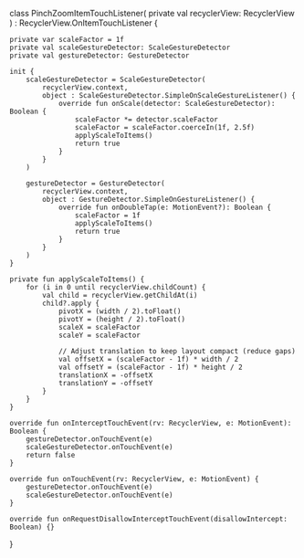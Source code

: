 class PinchZoomItemTouchListener(
    private val recyclerView: RecyclerView
) : RecyclerView.OnItemTouchListener {

    private var scaleFactor = 1f
    private val scaleGestureDetector: ScaleGestureDetector
    private val gestureDetector: GestureDetector

    init {
        scaleGestureDetector = ScaleGestureDetector(
            recyclerView.context,
            object : ScaleGestureDetector.SimpleOnScaleGestureListener() {
                override fun onScale(detector: ScaleGestureDetector): Boolean {
                    scaleFactor *= detector.scaleFactor
                    scaleFactor = scaleFactor.coerceIn(1f, 2.5f)
                    applyScaleToItems()
                    return true
                }
            }
        )

        gestureDetector = GestureDetector(
            recyclerView.context,
            object : GestureDetector.SimpleOnGestureListener() {
                override fun onDoubleTap(e: MotionEvent?): Boolean {
                    scaleFactor = 1f
                    applyScaleToItems()
                    return true
                }
            }
        )
    }

    private fun applyScaleToItems() {
        for (i in 0 until recyclerView.childCount) {
            val child = recyclerView.getChildAt(i)
            child?.apply {
                pivotX = (width / 2).toFloat()
                pivotY = (height / 2).toFloat()
                scaleX = scaleFactor
                scaleY = scaleFactor

                // Adjust translation to keep layout compact (reduce gaps)
                val offsetX = (scaleFactor - 1f) * width / 2
                val offsetY = (scaleFactor - 1f) * height / 2
                translationX = -offsetX
                translationY = -offsetY
            }
        }
    }

    override fun onInterceptTouchEvent(rv: RecyclerView, e: MotionEvent): Boolean {
        gestureDetector.onTouchEvent(e)
        scaleGestureDetector.onTouchEvent(e)
        return false
    }

    override fun onTouchEvent(rv: RecyclerView, e: MotionEvent) {
        gestureDetector.onTouchEvent(e)
        scaleGestureDetector.onTouchEvent(e)
    }

    override fun onRequestDisallowInterceptTouchEvent(disallowIntercept: Boolean) {}
}
